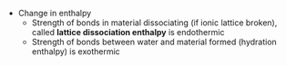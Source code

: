 - Change in enthalpy
	- Strength of bonds in material dissociating (if ionic lattice broken), called **lattice dissociation enthalpy** is endothermic
	- Strength of bonds between water and material formed (hydration enthalpy) is exothermic